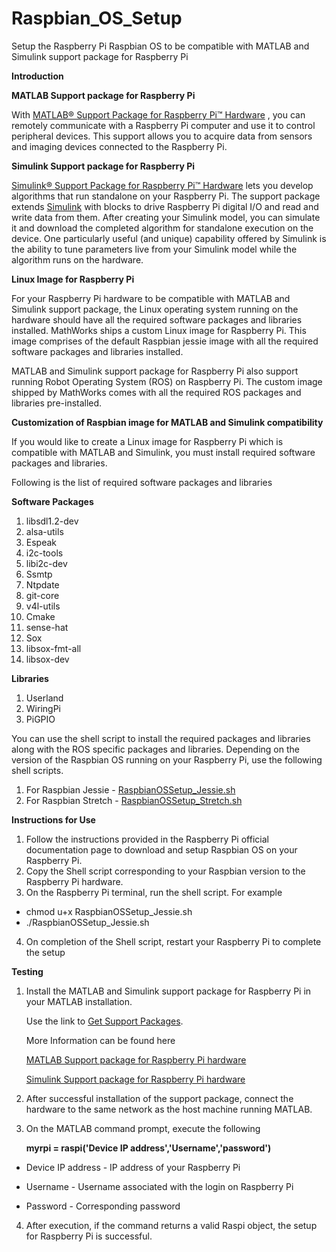 # Raspbian_OS_Setup
Setup the Raspberry Pi Raspbian OS to be compatible with MATLAB and Simulink support package for Raspberry Pi

**Introduction**

**MATLAB Support package for Raspberry Pi**

With [MATLAB® Support Package for Raspberry Pi™ Hardware](https://www.mathworks.com/discovery/raspberry-pi-programming-matlab-simulink.html) , you can remotely communicate with a Raspberry Pi computer and use it to control peripheral devices. This support allows you to acquire data from sensors and imaging devices connected to the Raspberry Pi.

**Simulink Support package for Raspberry Pi**

[Simulink® Support Package for Raspberry Pi™ Hardware](https://www.mathworks.com/discovery/raspberry-pi-programming-matlab-simulink.html) lets you develop algorithms that run standalone on your Raspberry Pi. The support package extends [Simulink](https://www.mathworks.com/products/simulink.html) with blocks to drive Raspberry Pi digital I/O and read and write data from them. After creating your Simulink model, you can simulate it and download the completed algorithm for standalone execution on the device. One particularly useful (and unique) capability offered by Simulink is the ability to tune parameters live from your Simulink model while the algorithm runs on the hardware.

**Linux Image for Raspberry Pi**

For your Raspberry Pi hardware to be compatible with MATLAB and Simulink support package, the Linux operating system running on the hardware should have all the required software packages and libraries installed. MathWorks ships a custom Linux image for Raspberry Pi. This image comprises of the default Raspbian jessie image with all the required software packages and libraries installed.

MATLAB and Simulink support package for Raspberry Pi also support running Robot Operating System (ROS) on Raspberry Pi. The custom image shipped by MathWorks comes with all the required ROS packages and libraries pre-installed.

**Customization of Raspbian image for MATLAB and Simulink compatibility**

If you would like to create a Linux image for Raspberry Pi which is compatible with MATLAB and Simulink, you must install required software packages and libraries.

Following is the list of required software packages and libraries

**Software Packages**

  1. libsdl1.2-dev
  2. alsa-utils
  3. Espeak
  4. i2c-tools
  5. libi2c-dev
  6. Ssmtp
  7. Ntpdate
  8. git-core
  9. v4l-utils
  10. Cmake
  11. sense-hat
  12. Sox
  13. libsox-fmt-all
  14. libsox-dev

**Libraries**

1. Userland
2. WiringPi
3. PiGPIO

You can use the shell script to install the required packages and libraries along with the ROS specific packages and libraries.
Depending on the version of the Raspbian OS running on your Raspberry Pi, use the following shell scripts.

1. For Raspbian Jessie - [RaspbianOSSetup_Jessie.sh](/RaspbainOSSetup_Jessie.sh)
2. For Raspbian Stretch - [RaspbianOSSetup_Stretch.sh](/RaspbainOSSetup_Stretch.sh)

**Instructions for Use**

  1. Follow the instructions provided in the Raspberry Pi official documentation page to download and setup Raspbian OS on your        Raspberry Pi.
  2. Copy the Shell script corresponding to your Raspbian version to the Raspberry Pi hardware. 
  3. On the Raspberry Pi terminal, run the shell script.
  For example
 - chmod u+x RaspbianOSSetup_Jessie.sh
 - ./RaspbianOSSetup_Jessie.sh
 4. On completion of the Shell script, restart your Raspberry Pi to complete the setup

**Testing**

1. Install the MATLAB and Simulink support package for Raspberry Pi in your MATLAB installation.

     Use the link to [Get Support Packages](https://www.mathworks.com/matlabcentral/fileexchange/40313?download=true).

     More Information can be found here

      [MATLAB Support package for Raspberry Pi hardware](https://www.mathworks.com/hardware-support/raspberry-pi-matlab.html)

      [Simulink Support package for Raspberry Pi hardware](https://www.mathworks.com/hardware-support/raspberry-pi-simulink.html)

2.  After successful installation of the support package, connect the hardware to the same network as the host machine running MATLAB.
3. On the MATLAB command prompt, execute the following

   **myrpi = raspi(&#39;Device IP address&#39;,&#39;Username&#39;,&#39;password&#39;)**

  - Device IP address - IP address of your Raspberry Pi

  - Username - Username associated with the login on Raspberry Pi

  - Password - Corresponding password

4. After execution, if the command returns a valid Raspi object, the setup for Raspberry Pi is successful.

